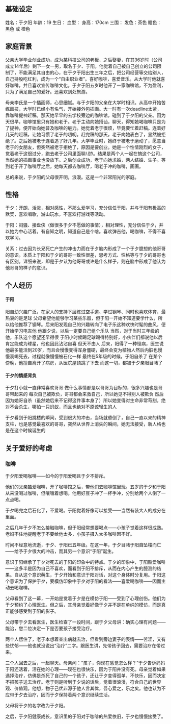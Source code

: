 
## 基础设定

姓名：于夕阳
年龄：19
生日：
血型：
身高：170cm
三围：
发色：茶色
瞳色：黑色 或 橙色



## 家庭背景

父亲大学毕业创业成功，成为某科技公司的老板，之后娶妻，在其36岁时（公司成立14年后）剩下一女一男，取名于夕、于阳。他觉着自己被自己创立的公司限制了，不能满足其自由的心，在于夕于阳出生三年之后，把公司经营等交给别人，自己持股吃红利，成为一个“自由职业者”。喜好咖啡，喜爱音乐。从大学时他就喜好咖啡，并且喜欢宣传咖啡文化。于夕于阳五岁时他开了一家咖啡馆，不为盈利，只为了满足自己的爱好。还喜欢到处旅游。

母亲李氏是一个插画师，心思细腻。与于夕阳的父亲在大学时相识。从高中开始苦练画技，大学时已经小有名气，开始接外包插画。大一时有一次deadline太紧，靠咖啡提神赶稿。那天她早早的去学校旁边的咖啡馆，碰到了于夕阳的父亲。因为天很早，咖啡馆里只有她和老于。老于主动向她搭讪，聊天，得知她喝咖啡只是为了提神，便开始向她普及咖啡的魅力。她觉着老于很烦，毕竟要忙着赶稿。连着好几天的赶稿，让她习惯了老于的叨叨。赶完稿的那天，老于向她表白了，显然被拒绝了。之后她被老于连着追了好几年。大学毕业时，她终于被老于磨动了，愿意当老于的女朋友，但突然被老于拒绝了，原因是要创业。她是一个性情刚烈的女子，觉着老于这很过分，跑去老于公司里面聊/*怼*/。结果是两个人一起在搞这个公司，当然她的插画事业也没放下。之后创业成功，老于向她求婚，两人结婚、生子。等到老于开了咖啡厅之后，她每天都去咖啡厅，喝老于冲的咖啡，画画。

总的来说，于夕阳的父母很开明，浪漫。这是一个非常阳光的家庭。

## 性格

于夕：开朗、活泼，相对感性，不那么爱学习，充分信任于阳，并与于阳有极高的默契，喜欢唱歌，游山玩水，不喜欢打游戏等活动。

于阳：闷骚、接盘侠（做很多于夕不愿做的事情），相对理性，充分信任于夕，并以她为中心活着。有自知之明，知道自己是个啥。喜欢弹吉他，喝咖啡，不得不喜欢学习。

关系：过去因为长兄死亡产生的冲击力而在于夕脑内形成了一个于夕臆想的他哥哥的意识。本质上于阳和于夕的哥哥一致性很差，思考方式、性格等与于夕的哥哥也有区别。详细来说，即是于夕认为他哥哥或许是什么样子，则在脑中形成了他认为他哥哥的样子的意识。



## 个人经历

#### 于阳

阳自幼兴趣广泛，在家人的支持下层练过空手道、学过钢琴、同时也喜欢体育，最热衷的是足球
父母希望他能够学习某些乐器，但于阳一开始不知道要学什么，所以给他推荐了钢琴。后来阳发现自己的兴趣转向了电子乐这种欢快时髦的曲风，便开始学习电吉他
他跟夕说，以后一定要自己组个乐队
当然，对于当时三年级的他，乐队这个愿望还早得很
于阳小时候踢足球踢得特别好，小伙伴们都说他以后肯定能成为球星，他也因此沾沾自喜
但天不由人
后来，阳得了一种怪病，医生说他最多能活到20岁，而且会慢慢变得浑身僵硬，最终会变为植物人然后内脏也慢慢衰竭死去，过程就像慢慢被石化一样
最终在5年级的时候，于阳自杀了
在某个傍晚，他擅自离开了病房，从医院屋顶跳了下去
而这一切，都被于夕亲眼目睹了


#### 于夕的情感背负

于夕打小就一直非常喜欢哥哥
做什么事情都是以哥哥为目标的，很多兴趣也是哥哥带起来的
每次自己被欺负，哥哥都会来救自己，所以她见不得别人被欺负
然后因为她哥自杀（虽然她后来不记得这件事本身了）所以她变得对生命非常苛刻，绝对不会杀生，哪怕一只蚂蚁，而且也绝对不原谅轻生的人

于夕看到于阳跳楼的瞬间，受到很大的冲击，当场就昏倒了，自己一直以来的精神支柱，也是感觉最喜欢的哥哥，突然从世界上消失的瞬间，她无法接受，新人格也是在这个时候诞生的

## 关于爱好的考虑

### 咖啡

于夕阳爱喝咖啡——如今的于阳爱喝且于夕不排斥。

他们的父亲酷爱咖啡，开了咖啡馆之后，带他们去咖啡馆里玩。五岁的于夕和于阳从来没喝过咖啡，但嚷嚷着想喝。他用好豆子冲了一杯手冲，分别给两个人倒了一点点喝。

于夕喝完之后石化了，不爱喝。于阳觉着好像可以接受——当然有装大人的成分在里面。

之后几年于夕不怎么接触咖啡，但于阳经常想要喝点——小孩子觉着这样很成熟。老妈不住地提醒老于不要给他太多，小孩子摄入太多咖啡因不好。

时间不经意地流逝，于夕、于阳已五年级。在这一年，于夕目睹于阳自坠楼而亡——给予于夕很大的冲击，而其另一个意识“于阳”诞生。

意识于阳继承了于夕对死去的于阳的印象中的特点。于夕的印象中，于阳酷爱咖啡——这多半是因为自己不喜欢，而看到于阳不排斥，从而在内心产生的臆测的结果。自从这个意识萌生，于夕开始和意识于阳对话，对这个身体时分复用。于阳这个意识为了保护于夕，要模仿印象中于夕对于阳的看法——喜爱喝咖啡——因而主动去喝咖啡。

父母看到了这一幕，一开始是觉着于夕是在模仿于阳——受到了心理创伤。他们为于夕预约了心理医生。但之后，其母亲觉着好像于夕并不是在单纯的模仿，而是真正能够感受到于阳的影子。

父母带于夕去看医生，医生检查了一段时间，跟于夕父母讲：确实心理有问题——能治，您二位决定一下是否要孩子接受治疗。

两个人愣住了，老于本想着查出病就去治，但看到旁边妻子的表情——苦涩，又有些忧郁——他也就没说出“治疗”二字。跟医生讲，先带孩子回去，需要治疗在带过来。

三个人回去之后，一起聊天。母亲问：“孩子，你现在感觉怎么样？”于夕告诉妈妈于阳还活着，活在她的心理——现在也很快乐，因为于阳并没有死。母亲觉着如果选择治疗，仿佛是杀死了自己的一个孩子，还让于夕变得孤单、不快乐，因而决定不把孩子送去治疗。老于则是听到于夕说的话后，觉着很浪漫，符合自己的世界观、价值观。他想，物于己优非源于他人言其优，吾心爱之，乐之矣。他也认为不应带于夕去治疗，因而于夕保持着两个意识继续生活。

父母将于夕的名字改为于夕阳。

之后，于夕阳健康成长，意识里的于阳对于咖啡的热爱依旧，于夕也慢慢接受了。

